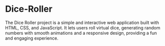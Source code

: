 # Dice-Roller
The Dice Roller project is a simple and interactive web application built with HTML, CSS, and JavaScript. It lets users roll virtual dice, generating random numbers with smooth animations and a responsive design, providing a fun and engaging experience.
